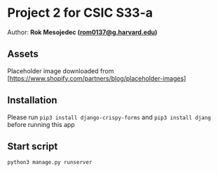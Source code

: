 # Project 2 for CSIC S33-a
Author: **Rok Mesojedec (rom0137@g.harvard.edu)**

## Assets
Placeholder image downloaded from [https://www.shopify.com/partners/blog/placeholder-images]

## Installation

Please run `pip3 install django-crispy-forms` and `pip3 install djang` before running this app

## Start script

`python3 manage.py runserver`